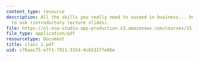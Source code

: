 ```yaml
---
content_type: resource
description: All the skills you really need to suceed in business... but were afraid
  to ask (introductory lecture slides).
file: https://ol-ocw-studio-app-production.s3.amazonaws.com/courses/15-969-dynamic-leadership-using-improvisation-in-business-fall-2004/c76aac75e7f1791131544cb531ffe86e_class_1.pdf
file_type: application/pdf
resourcetype: Document
title: class_1.pdf
uid: c76aac75-e7f1-7911-3154-4cb531ffe86e
---
```

